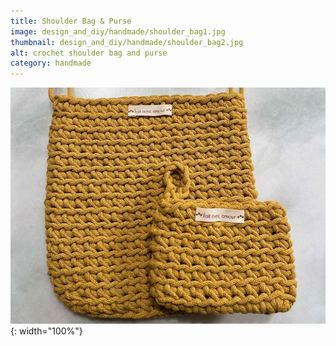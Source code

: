 ```yaml
---
title: Shoulder Bag & Purse
image: design_and_diy/handmade/shoulder_bag1.jpg
thumbnail: design_and_diy/handmade/shoulder_bag2.jpg
alt: crochet shoulder bag and purse
category: handmade
---
```


![crochet shoulder bag](./assets/img/design_and_diy/handmade/shoulder_bag2.jpg){: width="100%"}
